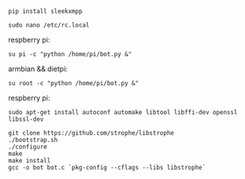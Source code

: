 ```
pip install sleekxmpp
```

```
sudo nano /etc/rc.local
```


respberry pi:
```
su pi -c "python /home/pi/bot.py &"
```

armbian && dietpi:
```
su root -c "python /home/pi/bot.py &"
```



respberry pi:
```
sudo apt-get install autoconf automake libtool libffi-dev openssl libssl-dev
```




```
git clone https://github.com/strophe/libstrophe
./bootstrap.sh
./configure
make
make install
gcc -o bot bot.c `pkg-config --cflags --libs libstrophe`
```
